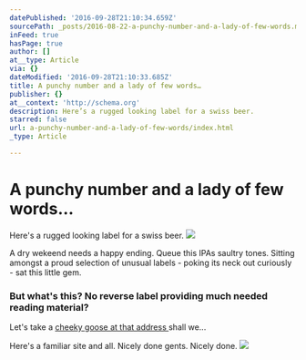 ```yaml
---
datePublished: '2016-09-28T21:10:34.659Z'
sourcePath: _posts/2016-08-22-a-punchy-number-and-a-lady-of-few-words.md
inFeed: true
hasPage: true
author: []
at__type: Article
via: {}
dateModified: '2016-09-28T21:10:33.685Z'
title: A punchy number and a lady of few words…
publisher: {}
at__context: 'http://schema.org'
description: Here’s a rugged looking label for a swiss beer.
starred: false
url: a-punchy-number-and-a-lady-of-few-words/index.html
_type: Article

---
```

# A punchy number and a lady of few words...

Here's a rugged looking label for a swiss beer.
![](https://s3-us-west-2.amazonaws.com/the-grid-img/p/6e502b20fa2a9067eb5b2313cf9eb69d953ce9f8.jpg)

A dry wekeend needs a happy ending. Queue this IPAs saultry tones. Sitting amongst a proud selection of unusual labels - poking its neck out curiously - sat this little gem.

### But what's this? No reverse label providing much needed reading material?

Let's take a [cheeky goose at that address ][0]shall we...

Here's a familiar site and all. Nicely done gents. Nicely done.
![](https://the-grid-user-content.s3-us-west-2.amazonaws.com/a9fd2483-1ae3-4868-a4ff-17c337ec9aba.jpg)

[0]: http://brasserie3dames.ch/  "Three Ladies Brasserie"